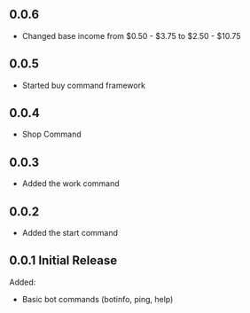 ## 0.0.6

* Changed base income from $0.50 - $3.75 to $2.50 - $10.75

## 0.0.5

* Started buy command framework

## 0.0.4

* Shop Command

## 0.0.3

* Added the work command

## 0.0.2

* Added the start command

## 0.0.1 Initial Release

Added:
* Basic bot commands (botinfo, ping, help)